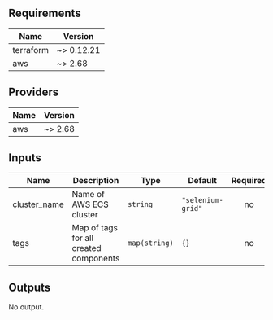 ## Requirements

| Name | Version |
|------|---------|
| terraform | ~> 0.12.21 |
| aws | ~> 2.68 |

## Providers

| Name | Version |
|------|---------|
| aws | ~> 2.68 |

## Inputs

| Name | Description | Type | Default | Required |
|------|-------------|------|---------|:--------:|
| cluster\_name | Name of AWS ECS cluster | `string` | `"selenium-grid"` | no |
| tags | Map of tags for all created components | `map(string)` | `{}` | no |

## Outputs

No output.


